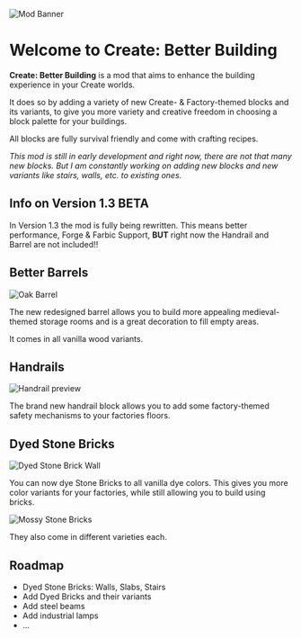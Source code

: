 ![Mod Banner](https://cdn.modrinth.com/data/cached_images/a8a31a368540b2b62e00a58669de8a87cb15ebb1.png)

# Welcome to Create: Better Building
**Create: Better Building** is a mod that aims to enhance the building experience in your Create worlds.

It does so by adding a variety of new Create- & Factory-themed blocks and its variants, to give you more variety and creative freedom in choosing a block palette for your buildings.

All blocks are fully survival friendly and come with crafting recipes.

_This mod is still in early development and right now, there are not that many new blocks. But I am constantly working on adding new blocks and new variants like stairs, walls, etc. to existing ones._



## Info on Version 1.3 BETA
In Version 1.3 the mod is fully being rewritten. This means better performance, Forge & Farbic Support, **BUT** right now the Handrail and Barrel are not included!!



## Better Barrels
![Oak Barrel](https://cdn.modrinth.com/data/cached_images/653af45e88bdba920f50fcdc5f66ba0be9ab5287.png)

The new redesigned barrel allows you to build more appealing medieval-themed storage rooms and is a great decoration to fill empty areas.

It comes in all vanilla wood variants.


## Handrails
![Handrail preview](https://cdn.modrinth.com/data/cached_images/91d62d04695d4608167800937f63ced6058424bf.png)

The brand new handrail block allows you to add some factory-themed safety mechanisms to your factories floors.

## Dyed Stone Bricks
![Dyed Stone Brick Wall](https://cdn.modrinth.com/data/cached_images/9157ffb274378334deaacbbb0657698e1c43c160.png)

You can now dye Stone Bricks to all vanilla dye colors.
This gives you more color variants for your factories, while still allowing you to build using bricks.

![Mossy Stone Bricks](https://cdn.modrinth.com/data/cached_images/b4e0af1f972483e464cfa33c0ef447c2f5213363.png)

They also come in different varieties each.

## Roadmap
- Dyed Stone Bricks: Walls, Slabs, Stairs
- Add Dyed Bricks and their variants
- Add steel beams
- Add industrial lamps
- ...
